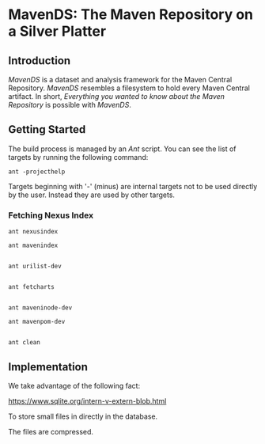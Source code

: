 
# MavenDS: The Maven Repository on a Silver Platter


## Introduction

*MavenDS* is a dataset and analysis framework for the Maven Central Repository.
*MavenDS* resembles a filesystem to hold every Maven Central artifact.
In short, *Everything you wanted to know about the Maven Repository* is possible with *MavenDS*.


## Getting Started

The build process is managed by an *Ant* script.
You can see the list of targets by running the following command:
 
    ant -projecthelp

Targets beginning with '-' (minus) are internal targets not to be used directly by the user.
Instead they are used by other targets.

### Fetching Nexus Index

    ant nexusindex

    ant mavenindex

 
    ant urilist-dev

 
    ant fetcharts

 
    ant maveninode-dev

    ant mavenpom-dev

 
    ant clean

## Implementation

We take advantage of the following fact:

https://www.sqlite.org/intern-v-extern-blob.html

To store small files in directly in the database.

The files are compressed.

